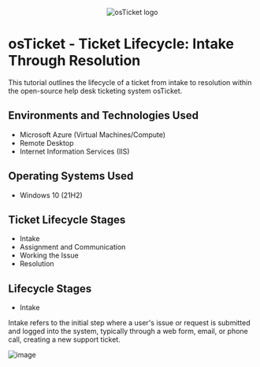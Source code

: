<p align="center">
<img src="https://i.imgur.com/Clzj7Xs.png" alt="osTicket logo"/>
</p>

<h1>osTicket - Ticket Lifecycle: Intake Through Resolution</h1>
This tutorial outlines the lifecycle of a ticket from intake to resolution within the open-source help desk ticketing system osTicket.<br />




<h2>Environments and Technologies Used</h2>

- Microsoft Azure (Virtual Machines/Compute)
- Remote Desktop
- Internet Information Services (IIS)

<h2>Operating Systems Used </h2>

- Windows 10</b> (21H2)

<h2>Ticket Lifecycle Stages</h2>

- Intake
- Assignment and Communication
- Working the Issue
- Resolution

<h2>Lifecycle Stages</h2>

- Intake

Intake  refers to the initial step where a user's issue or request is submitted and logged into the system, typically through a web form, email, or phone call, creating a new support ticket.

![image](https://github.com/user-attachments/assets/b2f1e63d-37e0-408d-8320-46a7861a31ce)

